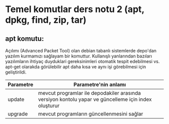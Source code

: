 # Temel komutlar ders notu 2 (apt, dpkg, find, zip, tar)


## apt komutu:
<p>Açılımı (Advanced Packet Tool) olan debian tabanlı sistemlerde depo'dan yazılım kurmamızı sağlayam bir komuttur.
Kullanışlı yanlarından bazıları yazılımların ihtiyaç duyduklari gereksinimleri otomatik tespit edebilmesi vs.
apt-get olarakda görülebilir apt daha kısa ve aynı işi görebilmesi için geliştirildi.
<br>

| Parametre | Parametre'nin anlamı |
|-----------|----------------------|
| update    | mevcut programlar ile depodakiler arasında versiyon kontolu yapar ve güncelleme için index oluşturur |
| upgrade   | mevcut programların güncellenmesini sağlar |


</p>